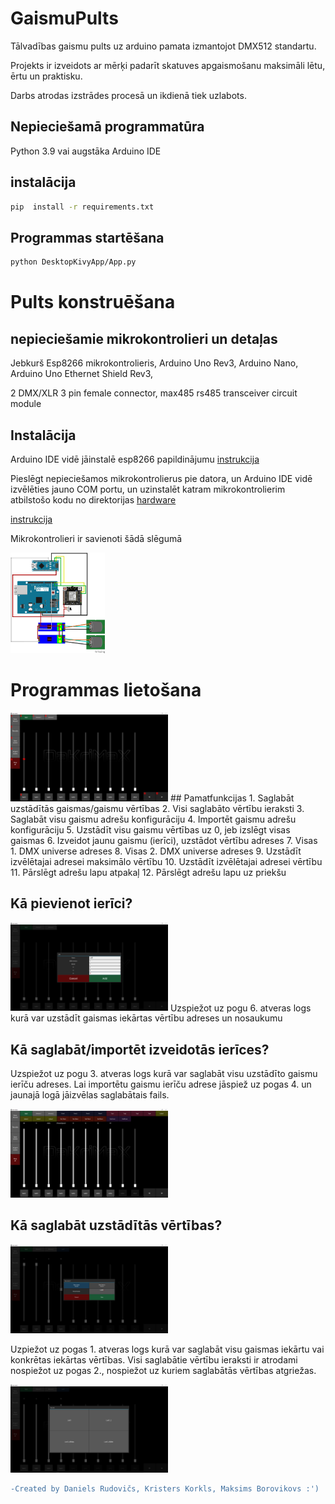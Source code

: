 # GaismuPults
Tālvadības gaismu pults uz arduino pamata izmantojot DMX512 standartu.

Projekts ir izveidots ar mērķi padarīt skatuves apgaismošanu maksimāli lētu, ērtu un praktisku.

Darbs atrodas izstrādes procesā un ikdienā tiek uzlabots.

## Nepieciešamā programmatūra
Python 3.9 vai augstāka
Arduino IDE

## instalācija
```bash
pip  install -r requirements.txt
```
## Programmas startēšana
```bash
python DesktopKivyApp/App.py
```
# Pults konstruēšana
## nepieciešamie mikrokontrolieri un detaļas
Jebkurš Esp8266 mikrokontrolieris,
Arduino Uno Rev3,
Arduino Nano,
Arduino Uno Ethernet Shield Rev3,

2 DMX/XLR 3 pin female connector,
max485 rs485 transceiver circuit module

## Instalācija
Arduino IDE vidē jāinstalē esp8266 papildinājumu
[instrukcija](https://randomnerdtutorials.com/how-to-install-esp8266-board-arduino-ide/)

Pieslēgt nepieciešamos mikrokontrolierus pie datora, un Arduino IDE vidē izvēlēties jauno COM portu, un uzinstalēt katram mikrokontrolierim atbilstošo kodu no direktorijas [hardware](https://github.com/Hlebusek/GaismuPults/blob/main/hardware/)

[instrukcija](https://support.arduino.cc/hc/en-us/articles/4733418441116-Upload-a-sketch-in-Arduino-IDE)

Mikrokontrolieri ir savienoti šādā slēgumā

<img src="https://github.com/Hlebusek/GaismuPults/blob/main/images/Wiring.png?raw=true" width=30% height=30%>



# Programmas lietošana
<img src="https://github.com/Hlebusek/GaismuPults/blob/main/images/AppMain.png?raw=true" width=50% height=50%>
## Pamatfunkcijas 
1. Saglabāt uzstādītās gaismas/gaismu vērtības
2. Visi saglabāto vērtību ieraksti
3. Saglabāt visu gaismu adrešu konfigurāciju
4. Importēt gaismu adrešu konfigurāciju 
5. Uzstādīt visu gaismu vērtības uz 0, jeb izslēgt visas gaismas
6. Izveidot jaunu gaismu (ierīci), uzstādot vērtību adreses
7. Visas 1. DMX universe adreses
8. Visas 2. DMX universe adreses
9. Uzstādīt izvēlētajai adresei maksimālo vērtību
10. Uzstādīt izvēlētajai adresei vērtību
11. Pārslēgt adrešu lapu atpakaļ
12. Pārslēgt adrešu lapu uz priekšu

## Kā pievienot ierīci?

<img src="https://github.com/Hlebusek/GaismuPults/blob/main/images/AppAddDevice.png?raw=true" width=50% height=50%>
  Uzspiežot uz pogu 6. atveras logs kurā var uzstādīt gaismas iekārtas vērtību adreses un nosaukumu
  
## Kā saglabāt/importēt izveidotās ierīces?
  Uzspiežot uz pogu 3. atveras logs kurā var saglabāt visu uzstādīto gaismu ierīču adreses.
  Lai importētu gaismu ierīču adrese jāspiež uz pogas 4. un jaunajā logā jāizvēlas saglabātais fails.
  
  <img src="https://github.com/Hlebusek/GaismuPults/blob/main/images/AppImported.png?raw=true" width=50% height=50%>
  
## Kā saglabāt uzstādītās vērtības?

<img src="https://github.com/Hlebusek/GaismuPults/blob/main/images/AppSaveRec.png?raw=true" width=50% height=50%>

Uzpiežot uz pogas 1. atveras logs kurā var saglabāt visu gaismas iekārtu vai konkrētas iekārtas vērtības.
Visi saglabātie vērtību ieraksti ir atrodami nospiežot uz pogas 2., nospiežot uz kuriem saglabātās vērtības atgriežas.

<img src="https://github.com/Hlebusek/GaismuPults/blob/main/images/AppRecords.png?raw=true" width=50% height=50%>
  

```diff
-Created by Daniels Rudovičs, Kristers Korkls, Maksims Borovikovs :')
```


